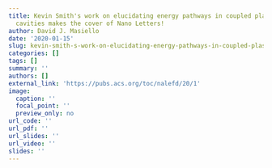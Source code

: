 ```yaml
---
title: Kevin Smith's work on elucidating energy pathways in coupled plasmonic–photonic
  cavities makes the cover of Nano Letters!
author: David J. Masiello
date: '2020-01-15'
slug: kevin-smith-s-work-on-elucidating-energy-pathways-in-coupled-plasmonic-photonic-cavities-makes-the-cover-of-nano-letters
categories: []
tags: []
summary: ''
authors: []
external_link: 'https://pubs.acs.org/toc/nalefd/20/1'
image:
  caption: ''
  focal_point: ''
  preview_only: no
url_code: ''
url_pdf: ''
url_slides: ''
url_video: ''
slides: ''
---
```

